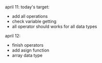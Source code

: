april 11:
today's target: 
   + add all operations
   + check variable getting
   + all operator should works for all data types

april 12:
   + finish operators
   + add asign function
   + array data type
